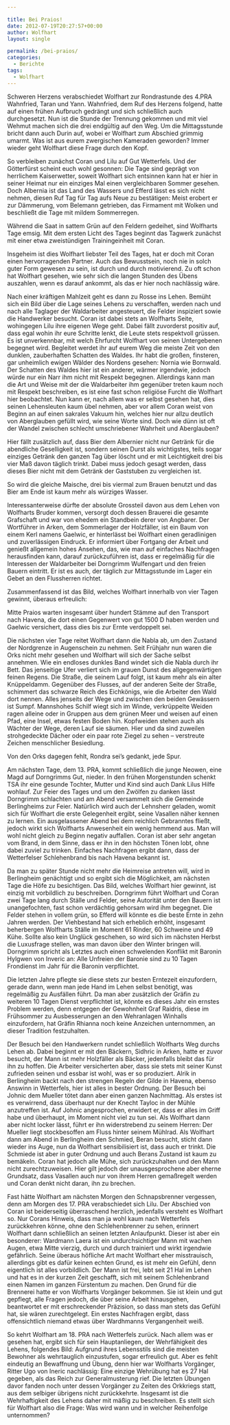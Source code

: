 ```yaml
---

title: Bei Praios!
date: 2012-07-19T20:27:57+00:00
author: Wolfhart
layout: single

permalink: /bei-praios/
categories:
  - Berichte
tags:
  - Wolfhart
---
```

Schweren Herzens verabschiedet Wolfhart zur Rondrastunde des 4.PRA Wahnfried, Taran und Yann. Wahnfried, dem Ruf des Herzens folgend, hatte auf einen frühen Aufbruch gedrängt und sich schließlich auch durchgesetzt. Nun ist die Stunde der Trennung gekommen und mit viel Wehmut machen sich die drei endgültig auf den Weg.<!--more--> Um die Mittagsstunde bricht dann auch Durin auf, wobei er Wolfhart zum Abschied grimmig umarmt. Was ist aus eurem zwergischen Kameraden geworden? Immer wieder geht Wolfhart diese Frage durch den Kopf.

So verbleiben zunächst Coran und Lilu auf Gut Wetterfels. Und der Götterfürst scheint euch wohl gesonnen: Die Tage sind geprägt von herrlichem Kaiserwetter, soweit Wolfhart sich entsinnen kann hat er hier in seiner Heimat nur ein einziges Mal einen vergleichbaren Sommer gesehen. Doch Albernia ist das Land des Wassers und Efferd lässt es sich nicht nehmen, diesen Ruf Tag für Tag aufs Neue zu bestätigen: Meist erobert er zur Dämmerung, vom Belemann getrieben, das Firmament mit Wolken und beschließt die Tage mit mildem Sommerregen.

Während die Saat in sattem Grün auf den Feldern gedeihet, sind Wolfharts Tage emsig. Mit dem ersten Licht des Tages beginnt das Tagwerk zunächst mit einer etwa zweistündigen Trainingeinheit mit Coran.

Insgeheim ist dies Wolfhart liebster Teil des Tages, hat er doch mit Coran einen hervorragenden Partner. Auch das Bewusstsein, noch nie in solch guter Form gewesen zu sein, ist durch und durch motivierend. Zu oft schon hat Wolfhart gesehen, wie sehr sich die langen Stunden des Übens auszahlen, wenn es darauf ankommt, als das er hier noch nachlässig wäre.

Nach einer kräftigen Mahlzeit geht es dann zu Rosse ins Lehen. Bemüht sich ein Bild über die Lage seines Lehens zu verschaffen, werden nach und nach alle Taglager der Waldarbeiter angesteuert, die Felder inspiziert sowie die Handwerker besucht. Coran ist dabei stets an Wolfharts Seite, wohingegen Lilu ihre eigenen Wege geht. Dabei fällt zuvorderst positiv auf, dass egal wohin ihr eure Schritte lenkt, die Leute stets respektvoll grüssen. Es ist unverkennbar, mit welch Ehrfurcht Wolfhart von seinen Untergebenen begegnet wird. Begleitet werdet ihr auf eurem Weg die meiste Zeit von den dunklen, zauberhaften Schatten des Waldes. Ihr habt die großen, finsteren, gar unheimlich ewigen Wälder des Nordens gesehen: Nornia wie Bornwald. Der Schatten des Waldes hier ist ein anderer, wärmer irgendwie, jedoch würde nur ein Narr ihm nicht mit Respekt begegnen. Allerdings kann man die Art und Weise mit der die Waldarbeiter ihm gegenüber treten kaum noch mit Respekt beschreiben, es ist eine fast schon religiöse Furcht die Wolfhart hier beobachtet. Nun kann er, nach allem was er selbst gesehen hat, dies seinen Lehensleuten kaum übel nehmen, aber vor allem Coran weist von Beginn an auf einen sakrales Vakuum hin, welches hier nur allzu deutlich von Aberglauben gefüllt wird, wie seine Worte sind. Doch wie dünn ist oft der Wandel zwischen schlecht umschriebener Wahrheit und Aberglauben?

Hier fällt zusätzlich auf, dass Bier dem Albernier nicht nur Getränk für die abendliche Geselligkeit ist, sondern seinen Durst als wichtigstes, teils sogar einziges Getränk den ganzen Tag über löscht und er mit Leichtigkeit drei bis vier Maß davon täglich trinkt. Dabei muss jedoch gesagt werden, dass dieses Bier nicht mit dem Getränk der Gaststuben zu vergleichen ist.

So wird die gleiche Maische, drei bis viermal zum Brauen benutzt und das Bier am Ende ist kaum mehr als würziges Wasser.

Interessanterweise dürfte der absolute Grossteil davon aus dem Lehen von Wolfharts Bruder kommen, versorgt doch dessen Brauerei die gesamte Grafschaft und war von ehedem ein Standbein derer von Angbarer. Der Wortführer in Arken, dem Sommerlager der Holzfäller, ist ein Baum von einem Kerl namens Gaelwic, er hinterlässt bei Wolfhart einen geradlinigen und zuverlässigen Eindruck. Er informiert über Fortgang der Arbeit und genießt allgemein hohes Ansehen, das, wie man auf einfaches Nachfragen herausfinden kann, darauf zurückzuführen ist, dass er regelmäßig für die Interessen der Waldarbeiter bei Dorngrimm Wulfengart und den freien Bauern eintritt. Er ist es auch, der täglich zur Mittagsstunde im Lager ein Gebet an den Flussherren richtet.

Zusammenfassend ist das Bild, welches Wolfhart innerhalb von vier Tagen gewinnt, überaus erfreulich:

Mitte Praios warten insgesamt über hundert Stämme auf den Transport nach Havena, die dort einen Gegenwert von gut 1500 D haben werden und Gaelwic versichert, dass dies bis zur Ernte verdoppelt sei.

Die nächsten vier Tage reitet Wolfhart dann die Nabla ab, um den Zustand der Nordgrenze in Augenschein zu nehmen. Seit Frühjahr nun waren die Orks nicht mehr gesehen und Wolfhart will sich der Sache selbst annehmen. Wie ein endloses dunkles Band windet sich die Nabla durch ihr Bett. Das jenseitige Ufer verliert sich im grauen Dunst des allgegenwärtigen feinen Regens. Die Straße, die seinem Lauf folgt, ist kaum mehr als ein alter Knüppeldamm. Gegenüber des Flusses, auf der anderen Seite der Straße, schimmert das schwarze Reich des Eichkönigs, wie die Arbeiter den Wald dort nennen. Alles jenseits der Wege und zwischen den beiden Gewässern ist Sumpf. Mannshohes Schilf wiegt sich im Winde, verkrüppelte Weiden ragen alleine oder in Gruppen aus dem grünen Meer und weisen auf einen Pfad, eine Insel, etwas festen Boden hin. Kopfweiden stehen auch als Wächter der Wege, deren Lauf sie säumen. Hier und da sind zuweilen strohgedeckte Dächer oder ein paar rote Ziegel zu sehen &#8211; verstreute Zeichen menschlicher Besiedlung.

Von den Orks dagegen fehlt, Rondra sei&#8217;s gedankt, jede Spur.

Am nächsten Tage, dem 13. PRA, kommt schließlich die junge Neowen, eine Magd auf Dorngrimms Gut, nieder. In den frühen Morgenstunden schenkt TSA ihr eine gesunde Tochter, Mutter und Kind sind auch Dank Lilus Hilfe wohlauf. Zur Feier des Tages und um den Zwölfen zu danken lässt Dorngrimm schlachten und am Abend versammelt sich die Gemeinde Berlingheims zur Feier. Natürlich wird auch der Lehnsherr geladen, womit sich für Wolfhart die erste Gelegenheit ergibt, seine Vasallen näher kennen zu lernen. Ein ausgelassener Abend bei dem reichlich Gebranntes fließt, jedoch wirkt sich Wolfharts Anwesenheit ein wenig hemmend aus. Man will wohl nicht gleich zu Beginn negativ auffallen. Coran ist aber sehr angetan vom Brand, in dem Sinne, dass er ihn in den höchsten Tönen lobt, ohne dabei zuviel zu trinken. Einfaches Nachfragen ergibt dann, dass der Wetterfelser Schlehenbrand bis nach Havena bekannt ist.

Da man zu später Stunde nicht mehr die Heimreise antreten will, wird in Berlingheim genächtigt und so ergibt sich die Möglichkeit, am nächsten Tage die Höfe zu besichtigen. Das Bild, welches Wolfhart hier gewinnt, ist einzig mit vorbildlich zu beschreiben. Dorngrimm führt Wolfhart und Coran zwei Tage lang durch Ställe und Felder, seine Autorität unter den Bauern ist unangefochten, fast schon verdächtig gehorsam wird ihm begegnet. Die Felder stehen in vollem grün, so Efferd will könnte es die beste Ernte in zehn Jahren werden. Der Viehbestand hat sich erheblich erhöht, insgesamt beherbergen Wolfharts Ställe im Moment 61 Rinder, 60 Schweine und 49 Kühe. Sollte also kein Unglück geschehen, so wird sich im nächsten Herbst die Luxusfrage stellen, was man davon über den Winter bringen will. Dorngrimm spricht als Letztes auch einen schwelenden Konflikt mit Baronin Hylgwen von Inveric an: Alle Unfreien der Baronie sind zu 10 Tagen Frondienst im Jahr für die Baronin verpflichtet.

Die letzten Jahre pflegte sie diese stets zur besten Erntezeit einzufordern, gerade dann, wenn man jede Hand im Lehen selbst benötigt, was regelmäßig zu Ausfällen führt. Da man aber zusätzlich der Gräfin zu weiteren 10 Tagen Dienst verpflichtet ist, könnte es dieses Jahr ein ernstes Problem werden, denn entgegen der Gewohnheit Graf Raidris, diese im Frühsommer zu Ausbesserungen an den Wehranlagen Winhalls einzufordern, hat Gräfin Rhianna noch keine Anzeichen unternommen, an dieser Tradition festzuhalten.

Der Besuch bei den Handwerkern rundet schließlich Wolfharts Weg durchs Lehen ab. Dabei beginnt er mit den Bäckern, Sidhric in Arken, hatte er zuvor besucht, der Mann ist mehr Holzfäller als Bäcker, jedenfalls bleibt das für ihn zu hoffen. Die Arbeiter versicherten aber, dass sie stets mit seiner Kunst zufrieden seinen und essbar ist wohl, was er so produziert. Alrik in Berlingheim backt nach den strengen Regeln der Gilde in Havena, ebenso Answinn in Wetterfels, hier ist alles in bester Ordnung. Der Besuch bei Johnic dem Mueller tötet dann aber einen ganzen Nachmittag. Als erstes ist es verwirrend, dass überhaupt nur der Knecht Tayloc in der Mühle anzutreffen ist. Auf Johnic angesprochen, erwidert er, dass er alles im Griff habe und überhaupt, im Moment nicht viel zu tun sei. Als Wolfhart dann aber nicht locker lässt, führt er ihn widerstrebend zu seinem Herren: Der Mueller liegt stockbesoffen am Fluss hinter seinem Mühlrad. Als Wolfhart dann am Abend in Berlingheim den Schmied, Beran besucht, sticht dann wieder ins Auge, nun da Wolfhart sensibilisiert ist, dass auch er trinkt. Die Schmiede ist aber in guter Ordnung und auch Berans Zustand ist kaum zu bemäkeln. Coran hat jedoch alle Mühe, sich zurückzuhalten und den Mann nicht zurechtzuweisen. Hier gilt jedoch der unausgesprochene aber eherne Grundsatz, dass Vasallen auch nur von ihrem Herren gemaßregelt werden und Coran denkt nicht daran, ihn zu brechen.

Fast hätte Wolfhart am nächsten Morgen den Schnapsbrenner vergessen, denn am Morgen des 17. PRA verabschiedet sich Lilu. Der Abschied von Coran ist beiderseitig überraschend herzlich, jedenfalls versteht es Wolfhart so. Nur Corans Hinweis, dass man ja wohl kaum nach Wetterfels zurückkehren könne, ohne den Schlehenbrenner zu sehen, erinnert Wolfhart dann schließlich an seinen letzten Anlaufpunkt. Dieser ist aber ein besonderer: Wardmann Laera ist ein undurchsichtiger Mann mit wachen Augen, etwa Mitte vierzig, durch und durch trainiert und wirkt irgendwie gefährlich. Seine überaus höfliche Art macht Wolfhart eher misstrauisch, allerdings gibt es dafür keinen echten Grund, es ist mehr ein Gefühl, denn eigentlich ist alles vorbildlich. Der Mann ist frei, lebt seit 21 Hal im Lehen und hat es in der kurzen Zeit geschafft, sich mit seinem Schlehenbrand einen Namen im ganzen Fürstentum zu machen. Den Grund für die Brennerei hatte er von Wolfharts Vorgänger bekommen. Sie ist klein und gut gepflegt, alle Fragen jedoch, die über seine Arbeit hinausgehen, beantwortet er mit erschreckender Präzision, so dass man stets das Gefühl hat, sie wären zurechtgelegt. Ein erstes Nachfragen ergibt, dass offensichtlich niemand etwas über Wardhmanns Vergangenheit weiß.

So kehrt Wolfhart am 18. PRA nach Wetterfels zurück. Nach allem was er gesehen hat, ergibt sich für sein Hauptanliegen, der Wehrfähigkeit des Lehens, folgendes Bild: Aufgrund ihres Lebensstils sind die meisten Bewohner als wehrtauglich einzustufen, sogar erfreulich gut. Aber es fehlt eindeutig an Bewaffnung und Übung, denn hier war Wolfharts Vorgänger, Ritter Ugo von Ineric nachlässig: Eine einzige Wehrübung hat es 27 Hal gegeben, als das Reich zur Generalmusterung rief. Die letzten Übungen davor fanden noch unter dessen Vorgänger zu Zeiten des Orkkriegs statt, aus dem selbiger übrigens nicht zurückkehrte. Insgesamt ist die Wehrhaftigkeit des Lehens daher mit mäßig zu beschreiben. Es stellt sich für Wolfhart also die Frage: Was wird wann und in welcher Reihenfolge unternommen?
